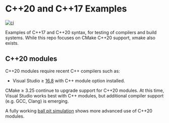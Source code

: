 # C++20 and C++17 Examples

[![ci](https://github.com/scivision/cxx20-examples/actions/workflows/cmake.yml/badge.svg)](https://github.com/scivision/cxx20-examples/actions/workflows/cmake.yml)

Examples of C++17 and C++20 syntax, for testing of compilers and build systems.
While this repo focuses on CMake C++20 support, xmake also exists.

## C++20 modules

C++20 modules require recent C++ compilers such as:

* Visual Studio &ge; [16.8](https://devblogs.microsoft.com/cppblog/standard-c20-modules-support-with-msvc-in-visual-studio-2019-version-16-8/) with C++ module option installed.

CMake &ge; 3.25 continue to upgrade support for C++20 modules.
At this time, Visual Studio works best with C++ modules, but additional compiler support (e.g. GCC, Clang) is emerging.

A fully working
[ball pit simulation](https://github.com/cdacamar/ball_pit)
shows more advanced use of C++20 modules.

